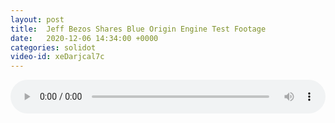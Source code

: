 ```yaml
---
layout: post
title:  Jeff Bezos Shares Blue Origin Engine Test Footage
date:   2020-12-06 14:34:00 +0000
categories: solidot
video-id: xeDarjcal7c
---
```


<audio src="/assets/1d1a9582f58a260e7e405e2cc798f87b.mp3" style="width: 100%;" controls></audio>

